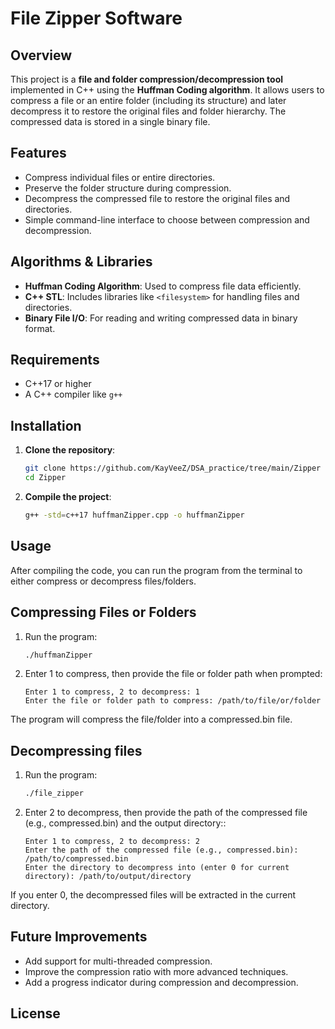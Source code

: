 # File Zipper Software

## Overview
This project is a **file and folder compression/decompression tool** implemented in C++ using the **Huffman Coding algorithm**. It allows users to compress a file or an entire folder (including its structure) and later decompress it to restore the original files and folder hierarchy. The compressed data is stored in a single binary file.

## Features
- Compress individual files or entire directories.
- Preserve the folder structure during compression.
- Decompress the compressed file to restore the original files and directories.
- Simple command-line interface to choose between compression and decompression.

## Algorithms & Libraries
- **Huffman Coding Algorithm**: Used to compress file data efficiently.
- **C++ STL**: Includes libraries like `<filesystem>` for handling files and directories.
- **Binary File I/O**: For reading and writing compressed data in binary format.

## Requirements
- C++17 or higher
- A C++ compiler like `g++`

## Installation

1. **Clone the repository**:
   ```bash
   git clone https://github.com/KayVeeZ/DSA_practice/tree/main/Zipper
   cd Zipper

2. **Compile the project**:
   ```bash
   g++ -std=c++17 huffmanZipper.cpp -o huffmanZipper

## Usage
After compiling the code, you can run the program from the terminal to either compress or decompress files/folders.

## Compressing Files or Folders

1. Run the program:
   ```bash
   ./huffmanZipper

2. Enter 1 to compress, then provide the file or folder path when prompted:
   ```vbnet
   Enter 1 to compress, 2 to decompress: 1
   Enter the file or folder path to compress: /path/to/file/or/folder

The program will compress the file/folder into a compressed.bin file.

## Decompressing files

1. Run the program:
   ```bash
   ./file_zipper

2. Enter 2 to decompress, then provide the path of the compressed file (e.g., compressed.bin) and the output directory::
   ```vbnet
   Enter 1 to compress, 2 to decompress: 2
   Enter the path of the compressed file (e.g., compressed.bin): /path/to/compressed.bin
   Enter the directory to decompress into (enter 0 for current directory): /path/to/output/directory

If you enter 0, the decompressed files will be extracted in the current directory.

## Future Improvements
- Add support for multi-threaded compression.
- Improve the compression ratio with more advanced techniques.
- Add a progress indicator during compression and decompression.

## License

